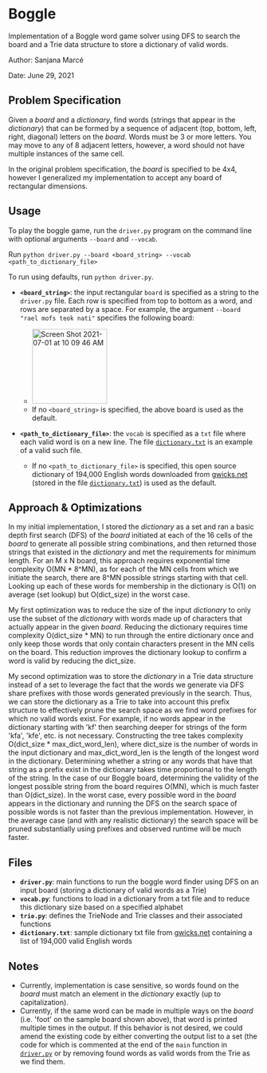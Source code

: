# Boggle
Implementation of a Boggle word game solver using DFS to search the board and a Trie data structure to store a dictionary of valid words.

Author: Sanjana Marcé

Date: June 29, 2021

## Problem Specification

Given a _board_ and a _dictionary_, find words (strings that appear in the _dictionary_) that can be formed by a sequence of adjacent (top, bottom, left, right, diagonal) letters on the _board_. Words must be 3 or more letters. You may move to any of 8 adjacent letters, however, a word should not have multiple instances of the same cell.

In the original problem specification, the _board_ is specified to be 4x4, however I generalized my implementation to accept any board of rectangular dimensions. 
 
## Usage
To play the boggle game, run the `driver.py` program on the command line with optional arguments `--board` and `--vocab`.

Run `python driver.py --board <board_string> --vocab <path_to_dictionary_file>`

To run using defaults, run `python driver.py`. 

- **`<board_string>`**: the input rectangular `board` is specified as a string to the `driver.py` file. Each row is specified from top to bottom as a word, and rows are separated by a space. For example, the argument `--board "rael mofs teok nati"` specifies the following board: 
    - <img width="150" alt="Screen Shot 2021-07-01 at 10 09 46 AM" src="https://user-images.githubusercontent.com/46915691/124138311-85b0da00-da54-11eb-96bd-f6bf56b74d31.png">
    - If no `<board_string>` is specified, the above board is used as the default. 

- **`<path_to_dictionary_file>`**: the `vocab` is specified as a `txt` file where each valid word is on a new line. The file [`dictionary.txt`](./dictionary.txt) is an example of a valid such file.
 
    - If no `<path_to_dictionary_file>` is specified, this open source dictionary of 194,000 English words downloaded from [gwicks.net](http://www.gwicks.net/dictionaries.htm) (stored in the file [`dictionary.txt`](./dictionary.txt)) is used as the default. 

## Approach & Optimizations
In my initial implementation, I stored the _dictionary_ as a set and ran a basic depth first search (DFS) of the _board_ initiated at each of the 16 cells of the _board_ to generate all possible string combinations, and then returned those strings that existed in the _dictionary_ and met the requirements for minimum length. For an M x N board, this approach requires exponential time complexity O(MN * 8^MN), as for each of the MN cells from which we initiate the search, there are 8^MN possible strings starting with that cell. Looking up each of these words for membership in the dictionary is O(1) on average (set lookup) but O(dict_size) in the worst case. 

My first optimization was to reduce the size of the input _dictionary_ to only use the subset of the _dictionary_ with words made up of characters that actually appear in the given _board_. Reducing the dictionary requires time complexity O(dict_size * MN) to run through the entire dictionary once and only keep those words that only contain characters present in the MN cells on the board. This reduction improves the dictionary lookup to confirm a word is valid by reducing the dict_size.

My second optimization was to store the _dictionary_ in a Trie data structure instead of a set to leverage the fact that the words we generate via DFS share prefixes with those words generated previously in the search. Thus, we can store the dictionary as a Trie to take into account this prefix structure to effectively prune the search space as we find word prefixes for which no valid words exist. For example, if no words appear in the dictionary starting with 'kf' then searching deeper for strings of the form 'kfa', 'kfe', etc. is not necessary. Constructing the tree takes complexity O(dict_size * max_dict_word_len), where dict_size is the number of words in the input dictionary and max_dict_word_len is the length of the longest word in the dictionary. Determining whether a string or any words that have that string as a prefix exist in the dictionary takes time proportional to the length of the string. In the case of our Boggle board, determining the validity of the longest possible string from the board requires O(MN), which is much faster than O(dict_size). In the worst case, every possible word in the _board_ appears in the dictionary and running the DFS on the search space of possible words is not faster than the previous implementation. However, in the average case (and with any realistic dictionary) the search space will be pruned substantially using prefixes and observed runtime will be much faster. 

## Files
- **`driver.py`**: main functions to run the boggle word finder using DFS on an input board (storing a dictionary of valid words as a Trie)
- **`vocab.py`**: functions to load in a dictionary from a txt file and to reduce this dictionary size based on a specified alphabet
- **`trie.py`**: defines the TrieNode and Trie classes and their associated functions 
- **`dictionary.txt`**: sample dictionary txt file from [gwicks.net](http://www.gwicks.net/dictionaries.htm) containing a list of 194,000 valid English words

## Notes
- Currently, implementation is case sensitive, so words found on the _board_ must match an element in the _dictionary_ exactly (up to capitalization). 
- Currently, if the same word can be made in multiple ways on the _board_ (i.e. 'foot' on the sample board shown above), that word is printed multiple times in the output. If this behavior is not desired, we could amend the existing code by either converting the output list to a set (the code for which is commented at the end of the `main` function in [`driver.py`](./driver.py) or by removing found words as valid words from the Trie as we find them. 
